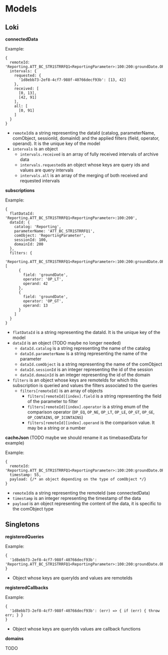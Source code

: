 # Models

## Loki

**connectedData**

Example:
```
{
  remoteId: 'Reporting.ATT_BC_STR1STRRFQ1<ReportingParameter>:100:200:groundDate.OP_LT.42,groundDate.OP_GT.13',
  intervals: {
    requested: {
      '1d8ebb73-2ef8-4cf7-988f-40766decf93b': [13, 42]
    },
    received: [
      [0, 13],
      [42, 91]
    ],
    all: [
      [0, 91]
    ]
  }
}
```

* ``remoteId``is a string representing the dataId (catalog, parameterName, comObject, sessionId, domainId) and the applied filters (field, operator, operand). It is the unique key of the model
* ``intervals`` is an object
  - ``intervals.received`` is an array of fully received intervals of archive data
  - ``intervals.requested``is an object whose keys are query ids and values are query intervals
  - ``intervals.all`` is an array of the merging of both received and requested intervals

**subscriptions**

Example:
```
{
  flatDataId: 'Reporting.ATT_BC_STR1STRRFQ1<ReportingParameter>:100:200',
  dataId: {
    catalog: 'Reporting',
    parameterName: 'ATT_BC_STR1STRRFQ1',
    comObject: 'ReportingParameter',
    sessionId: 100,
    domainId: 200
  },
  filters: {
    'Reporting.ATT_BC_STR1STRRFQ1<ReportingParameter>:100:200:groundDate.OP_LT.42,groundDate.OP_GT.13': [
      {
        field: 'groundDate',
        operator: 'OP_LT',
        operand: 42
      },
      {
        field: 'groundDate',
        operator: 'OP_GT',
        operand: 13
      }
    ]
  }
}
```

* ``flatDataId`` is a string representing the dataId. It is the unique key of the model
* ``dataId`` is an object (TODO maybe no longer needed)
  - ``dataId.catalog`` is a string representing the name of the catalog
  - ``dataId.parameterName`` is a string representing the name of the parameter
  - ``dataId.comObject`` is a string representing the name of the comObject
  - ``dataId.sessionId`` is an integer representing the id of the session
  - ``dataId.domainId`` is an integer representing the id of the domain
* ``filters`` is an object whose keys are remoteIds for which this subscription is queried and values the filters associated to the queries
  - ``filters[remoteId]`` is an array of objects
    * ``filters[remoteId][index].field`` is a string representing the field of the parameter to filter
    * ``filters[remoteId][index].operator`` is a string enum of the comparison operator (``OP_EQ``, ``OP_NE``, ``OP_LT``, ``OP_LE``, ``OP_GT``, ``OP_GE``, ``OP_CONTAINS``, ``OP_ICONTAINS``)
    * ``filters[remoteId][index].operand`` is the comparison value. It may be a string or a number



**cacheJson** (TODO maybe we should rename it as timebasedData for example)

Example:
```
{
  remoteId: 'Reporting.ATT_BC_STR1STRRFQ1<ReportingParameter>:100:200:groundDate.OP_LT.42,groundDate.OP_GT.13',
  timestamp: 55,
  payload: {/* an object depending on the type of comObject */}
}
```

* ``remoteId``is a string representing the remoteId (see connectedData)
* ``timestamp`` is an integer representing the timestamp of the data
* ``payload`` is an object representing the content of the data, it is specific to the comObject type

## Singletons

**registeredQueries**

Example:
```
{
  '1d8ebb73-2ef8-4cf7-988f-40766decf93b': 'Reporting.ATT_BC_STR1STRRFQ1<ReportingParameter>:100:200:groundDate.OP_LT.42,groundDate.OP_GT.13'
}
```

* Object whose keys are queryIds and values are remoteIds

**registeredCallbacks**

Example:
```
{
  '1d8ebb73-2ef8-4cf7-988f-40766decf93b': (err) => { if (err) { throw err; } }
}
```

* Object whose keys are queryIds values are callback functions

**domains**

TODO